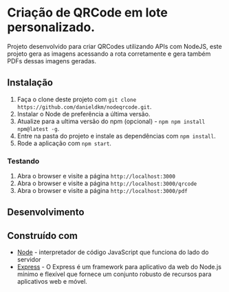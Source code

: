 # Criação de QRCode em lote personalizado.

Projeto desenvolvido para criar QRCodes utilizando APIs com NodeJS, este projeto gera as imagens acessando a rota corretamente e gera também PDFs dessas imagens geradas.

## Instalação

1. Faça o clone deste projeto com `git clone https://github.com/danieldkm/nodeqrcode.git`.
2. Instalar o Node de preferência a última versão.
3. Atualize para a ultima versão do npm (opcional) - `npm npm install npm@latest -g`.
4. Entre na pasta do projeto e instale as dependências com `npm install`.
5. Rode a aplicação com `npm start`.

### Testando

1. Abra o browser e visite a página `http://localhost:3000`
2. Abra o browser e visite a página `http://localhost:3000/qrcode`
3. Abra o browser e visite a página `http://localhost:3000/pdf`

## Desenvolvimento
## Construído com

* [Node](https://nodejs.org/en/download/package-manager/#debian-and-ubuntu-based-linux-distributions) - interpretador de código JavaScript que funciona do lado do servidor
* [Express](http://expressjs.com/) - O Express é um framework para aplicativo da web do Node.js mínimo e flexível que fornece um conjunto robusto de recursos para aplicativos web e móvel.

<!-- ## Contribuição

Please read [CONTRIBUTING.md](https://gist.github.com/PurpleBooth/b24679402957c63ec426) for details on our code of conduct, and the process for submitting pull requests to us.

## Versioning

We use [SemVer](http://semver.org/) for versioning. For the versions available, see the [tags on this repository](https://github.com/your/project/tags). 

## Authors

* **Daniel Keyti Morita** - *Initial work* - [DKM](https://github.com/danieldkm)

See also the list of [contributors](https://github.com/your/project/contributors) who participated in this project.

## License

This project is licensed under the MIT License - see the [LICENSE.md](LICENSE.md) file for details -->

